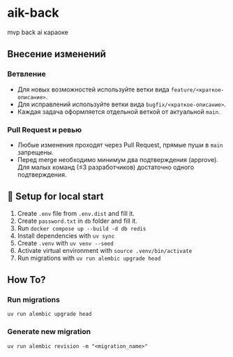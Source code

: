 # aik-back

mvp back ai караоке

## Внесение изменений

### Ветвление

- Для новых возможностей используйте ветки вида `feature/<краткое-описание>`.
- Для исправлений используйте ветки вида `bugfix/<краткое-описание>`.
- Каждая задача оформляется отдельной веткой от актуальной `main`.

### Pull Request и ревью

- Любые изменения проходят через Pull Request, прямые пуши в `main` запрещены.
- Перед merge необходимо минимум два подтверждения (approve). Для малых команд (≤3 разработчиков) достаточно одного подтверждения.

## 🐇 Setup for local start
1. Create `.env` file from `.env.dist` and fill it.
2. Create `password.txt` in `db` folder and fill it.
3. Run `docker compose up --build -d db redis`
4. Install dependencies with `uv sync`
5. Create `.venv` with `uv venv --seed`
6. Activate virtual environment with `source .venv/bin/activate`
7. Run migrations with `uv run alembic upgrade head`

## How To?

### Run migrations
```shell
uv run alembic upgrade head
```

### Generate new migration
```shell
uv run alembic revision -m "<migration_name>"
```
